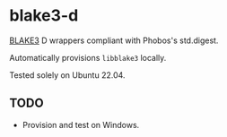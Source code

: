 # blake3-d

[BLAKE3](https://github.com/BLAKE3-team/BLAKE3) D wrappers compliant with Phobos's std.digest.

Automatically provisions `libblake3` locally.

Tested solely on Ubuntu 22.04.

## TODO
- Provision and test on Windows.
